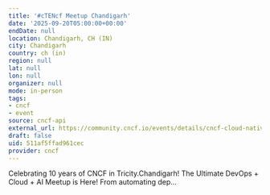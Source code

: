 ```yaml
---
title: '#cTENcf Meetup Chandigarh'
date: '2025-09-20T05:00:00+00:00'
endDate: null
location: Chandigarh, CH (IN)
city: Chandigarh
country: ch (in)
region: null
lat: null
lon: null
organizer: null
mode: in-person
tags:
- cncf
- event
source: cncf-api
external_url: https://community.cncf.io/events/details/cncf-cloud-native-chandigarh-presents-ctencf-meetup-chandigarh/
draft: false
uid: 511af5ffad961cec
provider: cncf
---
```

Celebrating 10 years of CNCF in Tricity.Chandigarh! The Ultimate DevOps + Cloud + AI Meetup is Here! From automating dep...
